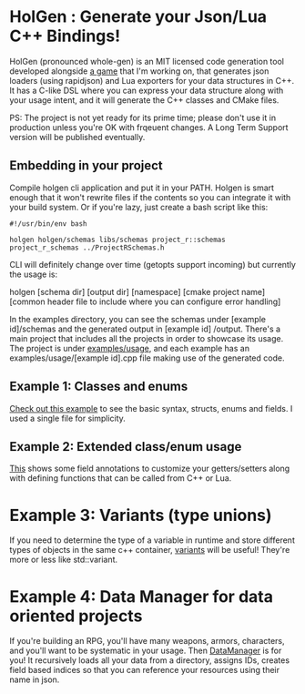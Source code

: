 # HolGen : Generate your Json/Lua C++ Bindings!

HolGen (pronounced whole-gen) is an MIT licensed code generation tool developed
alongside [a game](https://x.com/dj_revani) that I'm working
on, that generates json loaders (using rapidjson) and Lua exporters for your data structures in C++. It has a C-like DSL
where you can express your data structure along with your usage intent, and it will generate the C++ classes and CMake
files.

PS: The project is not yet ready for its prime time; please don't use it in production unless you're OK with frqeuent
changes. A Long Term Support version will be published eventually.

## Embedding in your project

Compile holgen cli application and put it in your PATH. Holgen is smart enough that it won't rewrite files if the
contents so you can integrate it with your build system. Or if you're lazy, just create a bash script like this:

```
#!/usr/bin/env bash

holgen holgen/schemas libs/schemas project_r::schemas project_r_schemas ../ProjectRSchemas.h
```

CLI will definitely change over time (getopts support incoming) but currently the usage is:

holgen [schema dir] [output dir] [namespace] [cmake project name] [common header file to include where you can configure error handling]

In the examples directory, you can see the schemas under [example id]/schemas and the generated output in [example id]
/output. There's a main project that includes all the projects in order to showcase its usage. The project is under
[examples/usage](examples/usage), and each example has an examples/usage/[example id].cpp file making use of the
generated code.

## Example 1: Classes and enums

[Check out this example](examples/1/schemas/character.hsc) to see the basic syntax, structs, enums and fields. I used a
single file for simplicity.

## Example 2: Extended class/enum usage

[This](examples/2/schemas/character.hsc) shows some field annotations to customize your getters/setters along with
defining functions that can be called from C++ or Lua.

# Example 3: Variants (type unions)

If you need to determine the type of a variable in runtime and store different types of objects in the same c++
container, [variants](examples/3/schemas/character.hsc) will be useful! They're more or less like std::variant.

# Example 4: Data Manager for data oriented projects

If you're building an RPG, you'll have many weapons, armors, characters, and you'll want to be systematic in your usage.
Then [DataManager](examples/4/schemas/dataManager.hsc) is for you! It recursively loads all your data from a directory,
assigns IDs, creates field based indices so that you can reference your resources using their name in json.
